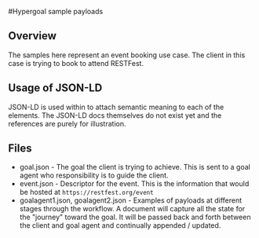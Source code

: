 #Hypergoal sample payloads

## Overview
The samples here represent an event booking use case. The client in this case is trying to book to attend RESTFest. 

## Usage of JSON-LD
JSON-LD is used within to attach semantic meaning to each of the elements. The JSON-LD docs themselves do not exist yet and the references are purely for illustration.

## Files

* goal.json - The goal the client is trying to achieve. This is sent to a goal agent who responsibility is to guide the client. 
* event.json - Descriptor for the event. This is the information that would be hosted at `https://restfest.org/event`
* goalagent1.json, goalagent2.json - Examples of payloads at different stages through the workflow. A document will capture all the state for the "journey" toward the goal. It will be passed back and forth between the client and goal agent and continually appended / updated.
